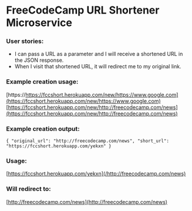 # FreeCodeCamp URL Shortener Microservice

### User stories:

 *   I can pass a URL as a parameter and I will receive a shortened URL in the JSON response.
 *   When I visit that shortened URL, it will redirect me to my original link.

### Example creation usage:

[https://https://fccshort.herokuapp.com/new/https://www.google.com](https://fccshort.herokuapp.com/new/https://www.google.com)  
[https://fccshort.herokuapp.com/new/http://freecodecamp.com/news](https://fccshort.herokuapp.com/new/http://freecodecamp.com/news)  

### Example creation output:

`{ "original_url": "http://freecodecamp.com/news", "short_url": "https://fccshort.herokuapp.com/yekxn" }`

### Usage:

[https://fccshort.herokuapp.com/yekxn](/http://freecodecamp.com/news)

### Will redirect to:

[http://freecodecamp.com/news](http://freecodecamp.com/news)
